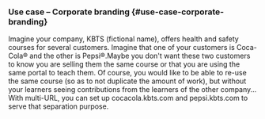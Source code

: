 ### Use case – Corporate branding {#use-case-corporate-branding}

Imagine your company, KBTS (fictional name), offers health and safety courses for several customers. Imagine that one of your customers is Coca-Cola® and the other is Pepsi®.Maybe you don&#039;t want these two customers to know you are selling them the same course or that you are using the same portal to teach them. Of course, you would like to be able to re-use the same course (so as to not duplicate the amount of work), but without your learners seeing contributions from the learners of the other company... With multi-URL, you can set up cocacola.kbts.com and pepsi.kbts.com to serve that separation purpose.